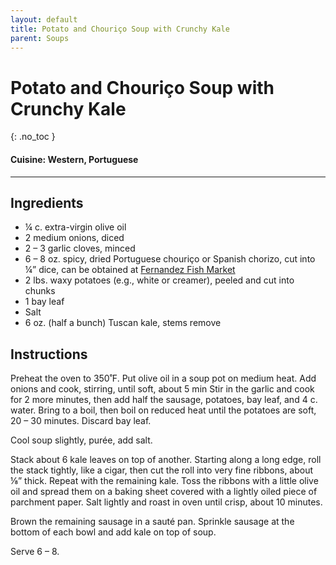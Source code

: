 ```yaml
---
layout: default
title: Potato and Chouriço Soup with Crunchy Kale
parent: Soups
---
```


# Potato and Chouriço Soup with Crunchy Kale
{: .no_toc }

#### Cuisine: Western, Portuguese

---

## Ingredients
<ul>
	<li>¼ c. extra-virgin olive oil</li>
	<li>2 medium onions, diced</li>
	<li>2 – 3 garlic cloves, minced</li>
	<li>6 – 8 oz. spicy, dried Portuguese chouriço or Spanish chorizo, cut into ¼” dice, can be obtained at <a href = "https://www.yelp.com/biz/fernandes-fish-market-cambridge" target = "blank">Fernandez Fish Market</a></li>
	<li>2 lbs. waxy potatoes (e.g., white or creamer), peeled and cut into chunks</li>
	<li>1 bay leaf</li>
	<li>Salt</li>
	<li>6 oz. (half a bunch) Tuscan kale, stems remove</li>
</ul>

## Instructions
Preheat the oven to 350˚F. Put olive oil in a soup pot on medium heat. Add onions and cook, stirring, until soft, about 5 min Stir in the garlic and cook for 2 more minutes, then add half the sausage, potatoes, bay leaf, and 4 c. water. Bring to a boil, then boil on reduced heat until the potatoes are soft, 20 – 30 minutes. Discard bay leaf.

Cool soup slightly, purée, add salt.

Stack about 6 kale leaves on top of another. Starting along a long edge, roll the stack tightly, like a cigar, then cut the roll into very fine ribbons, about ⅛” thick. Repeat with the remaining kale. Toss the ribbons with a little olive oil and spread them on a baking sheet covered with a lightly oiled piece of parchment paper. Salt lightly and roast in oven until crisp, about 10 minutes.

Brown the remaining sausage in a sauté pan. Sprinkle sausage at the bottom of each bowl and add kale on top of soup.

Serve 6 – 8.